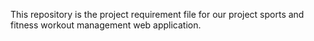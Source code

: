 This repository is the project requirement file for our project sports and fitness workout management web application.


